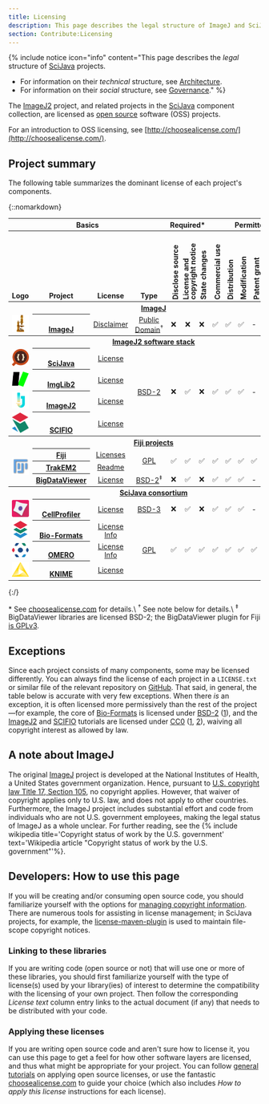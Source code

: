 ```yaml
---
title: Licensing
description: This page describes the legal structure of ImageJ and SciJava projects.
section: Contribute:Licensing
---
```


{% include notice icon="info" content="This page describes the *legal* structure of [SciJava](/libs/scijava) projects.

-   For information on their *technical* structure, see [Architecture](/develop/architecture).
-   For information on their *social* structure, see [Governance](/contribute/governance)." %}

The [ImageJ2](/software/imagej2) project, and related projects in the
[SciJava](/libs/scijava) component collection, are licensed as
[open source](/licensing/open-source) software (OSS) projects.

For an introduction to OSS licensing, see
[http://choosealicense.com/](http://choosealicense.com/).

## Project summary

The following table summarizes the dominant license of each project's components.

{::nomarkdown}
<style>
  table.licensing td, table.licensing th {
    text-align: center;
  }
  table.licensing td {
    vertical-align: middle;
  }
  table.licensing th {
    vertical-align: bottom;
  }
  .vertical {
    min-height: 10em;
    max-height: 10em;
    height: 10em;
    min-width: 1em;
    width: 1em;
    max-width: 1em;
    vertical-align: middle !important;
    text-align: left; !important;
    padding: 0;
    margin: 0;
  }
  .vertical p {
    white-space: nowrap;
    transform: rotate(-90deg);
    text-align: left !important;
    vertical-align: middle !important;
    min-width: 10em;
    max-width: 10em;
    line-height: 1em;
    margin-left: -4em;
    padding-left: 0.5em;
  }
</style>
<table class="licensing">
  <tbody>
    <tr>
      <th colspan=4 style="text-align: center">Basics</th>
      <th colspan=3>Required*</th>
      <th colspan=7>Permitted*</th>
    </tr>
    <tr>
      <th>Logo</th>
      <th>Project</th>
      <th>License</th>
      <th>Type</th>
      <th class="vertical"><p>Disclose source</p></th>
      <th class="vertical"><p>License and<br>copyright notice</p></th>
      <th class="vertical"><p>State changes</p></th>
      <th class="vertical"><p>Commercial use</p></th>
      <th class="vertical"><p>Distribution</p></th>
      <th class="vertical"><p>Modification</p></th>
      <th class="vertical"><p>Patent grant</p></th>
      <th class="vertical"><p>Private use</p></th>
      <th class="vertical"><p>Hold liable</p></th>
      <th class="vertical"><p>Sublicensing</p></th>
    </tr>
    <tr>
      <th colspan=14 style="text-align: center"><a href="/software/imagej">ImageJ</a></th>
    </tr>
    <tr>
      <td><img src="/media/icons/imagej.png" width="48"></td>
      <th><a href="/software/imagej">ImageJ</a></th>
      <td><a href="https://imagej.nih.gov/ij/disclaimer.html">Disclaimer</a></td>
      <td>
        <a href="/licensing/public-domain">Public</a><br>
        <a href="/licensing/public-domain">Domain</a><sup>†</sup>
      </td>
      <td style="text-align: center">❌</td>
      <td>❌</td>
      <td>❌</td>
      <td>✅</td>
      <td>✅</td>
      <td>✅</td>
      <td>-</td>
      <td>✅</td>
      <td>❌</td>
      <td>✅</td>
    </tr>
    <tr>
      <th colspan=14 style="text-align: center"><a href="/develop/architecture">ImageJ2 software stack</a></th>
    </tr>
    <tr>
      <td><img src="/media/icons/scijava.png" width="48"></td>
      <th><a href="/libs/scijava">SciJava</a></th>
      <td><a href="https://github.com/scijava/scijava-common/blob/master/LICENSE.txt">License</a></td>
      <td rowspan="4"><a href="/licensing/bsd">BSD-2</a></td>
      <td rowspan="4">❌</td>
      <td rowspan="4">✅</td>
      <td rowspan="4">❌</td>
      <td rowspan="4">✅</td>
      <td rowspan="4">✅</td>
      <td rowspan="4">✅</td>
      <td rowspan="4">-</td>
      <td rowspan="4">✅</td>
      <td rowspan="4">❌</td>
      <td rowspan="4">-</td>
    </tr>
    <tr>
      <td><img src="/media/icons/imglib2.png" width="48"></td>
      <th><a href="/libs/imglib2">ImgLib2</a></th>
      <td><a href="https://github.com/imglib/imglib2/blob/master/LICENSE.txt">License</a></td>
    </tr>
    <tr>
      <td><img src="/media/icons/imagej2.png" width="48"></td>
      <th><a href="/software/imagej2">ImageJ2</a></th>
      <td><a href="https://github.com/imagej/imagej/blob/master/LICENSE.txt">License</a></td>
    </tr>
    <tr>
      <td><img src="/media/icons/scifio.png" width="48"></td>
      <th><a href="/libs/scifio">SCIFIO</a></th>
      <td><a href="https://github.com/scifio/scifio/blob/master/LICENSE.txt">License</a></td>
    </tr>
    <tr></tr>
    <tr>
      <th colspan="14" style="text-align: center"><a href="/software/fiji">Fiji projects</a></th>
    </tr>
    <tr>
      <td rowspan="3"><img src="/media/icons/fiji.png" width="48"></td>
      <th><a href="/software/fiji">Fiji</a></th>
      <td><a href="https://github.com/fiji/fiji/blob/master/LICENSES">Licenses</a></td>
      <td rowspan="2"><a href="/licensing/gpl">GPL</a></td>
      <td rowspan="2">✅</td>
      <td rowspan="2">✅</td>
      <td rowspan="2">✅</td>
      <td rowspan="2">✅</td>
      <td rowspan="2">✅</td>
      <td rowspan="2">✅</td>
      <td rowspan="2">✅</td>
      <td rowspan="2">✅</td>
      <td rowspan="2">❌</td>
      <td rowspan="2">❌</td>
    </tr>
    <tr>
      <th><a href="/plugins/trakem2">TrakEM2</a></th>
      <td><a href="https://github.com/trakem2/trakem2/blob/master/README">Readme</a></td>
    </tr>
    <tr>
      <th><a href="/plugins/bdv">BigDataViewer</a></th>
      <td><a href="https://github.com/bigdataviewer/bigdataviewer-core/blob/master/LICENSE.txt">License</a></td>
      <td><a href="/licensing/bsd">BSD-2</a><sup>‡</sup></td>
      <td>❌</td>
      <td>✅</td>
      <td>❌</td>
      <td>✅</td>
      <td>✅</td>
      <td>✅</td>
      <td>-</td>
      <td>✅</td>
      <td>❌</td>
      <td>-</td>
    </tr>
    <tr>
      <th colspan="14" style="text-align: center"><a href="/libs/scijava">SciJava consortium</a></th>
    </tr>
    <tr>
      <td><img src="/media/icons/cellprofiler.png" width="48"></td>
      <th><a href="/software/cellprofiler">CellProfiler</a></th>
      <td><a href="https://github.com/CellProfiler/CellProfiler/blob/master/LICENSE">License</a></td>
      <td><a href="/licensing/bsd">BSD-3</a></td>
      <td rowspan="1">❌</td>
      <td rowspan="1">✅</td>
      <td rowspan="1">❌</td>
      <td rowspan="1">✅</td>
      <td rowspan="1">✅</td>
      <td rowspan="1">✅</td>
      <td>-</td>
      <td rowspan="1">✅</td>
      <td rowspan="1">❌</td>
      <td>-</td>
    </tr>
    <tr>
      <td><img src="/media/icons/bio-formats.png" width="48"></td>
      <th><a href="/formats/bio-formats">Bio-Formats</a></th>
      <td>
        <a href="https://github.com/openmicroscopy/bioformats/blob/develop/LICENSE.txt">License</a><br>
        <a href="http://openmicroscopy.org/site/about/licensing-attribution">Info</a>
      </td>
      <td rowspan="3"><a href="/licensing/gpl">GPL</a></td>
      <td rowspan="3">✅</td>
      <td rowspan="3">✅</td>
      <td rowspan="3">✅</td>
      <td rowspan="3">✅</td>
      <td rowspan="3">✅</td>
      <td rowspan="3">✅</td>
      <td rowspan="3">✅</td>
      <td rowspan="3">✅</td>
      <td rowspan="3">❌</td>
      <td rowspan="3">❌</td>
    </tr>
    <tr>
      <td><img src="/media/icons/omero.png" width="48"></td>
      <th><a href="/software/omero">OMERO</a></th>
      <td>
        <a href="https://github.com/openmicroscopy/openmicroscopy/blob/develop/LICENSE.txt">License</a><br>
        <a href="http://openmicroscopy.org/site/about/licensing-attribution">Info</a>
      </td>
    </tr>
    <tr>
      <td><img src="/media/icons/knime.svg" width="48"></td>
      <th><a href="/software/knime">KNIME</a></th>
      <td><a href="http://www.knime.org/downloads/full-license">License</a></td>
    </tr>
  </tbody>
</table>
{:/}

<span>\*</span> See [choosealicense.com](http://choosealicense.com/) for details.\\
<sup>†</sup> See note below for details.\\
<sup>‡</sup> BigDataViewer libraries are licensed BSD-2; the BigDataViewer plugin for Fiji
  <a href="https://github.com/bigdataviewer/bigdataviewer_fiji/blob/master/LICENSE.txt">is GPLv3</a>.

## Exceptions

Since each project consists of many components, some may be licensed differently. You can always find the license of each project in a `LICENSE.txt` or similar file of the relevant repository on [GitHub](/develop/github). That said, in general, the table below is accurate with very few exceptions. When there *is* an exception, it is often licensed more permissively than the rest of the project—for example, the core of [Bio-Formats](/formats/bio-formats) is licensed under [BSD-2](/licensing/bsd) ([1](https://github.com/openmicroscopy/bioformats/blob/develop/components/formats-bsd/LICENSE.txt)), and the [ImageJ2](/software/imagej2) and [SCIFIO](/libs/scifio) tutorials are licensed under [CC0](/licensing/public-domain) ([1](https://github.com/imagej/tutorials/blob/master/README.md), [2](https://github.com/scifio/scifio-tutorials/blob/master/README.md)), waiving all copyright interest as allowed by law.

## A note about ImageJ

The original [ImageJ](/software/imagej) project is developed at the National Institutes of Health, a United States government organization. Hence, pursuant to [U.S. copyright law Title 17, Section 105](http://www.copyright.gov/title17/92chap1.html#105), no copyright applies. However, that waiver of copyright applies only to U.S. law, and does not apply to other countries. Furthermore, the ImageJ project includes substantial effort and code from individuals who are not U.S. government employees, making the legal status of ImageJ as a whole unclear. For further reading, see the {% include wikipedia title='Copyright status of work by the U.S. government' text='Wikipedia article "Copyright status of work by the U.S. government"'%}.

## Developers: How to use this page

If you will be creating and/or consuming open source code, you should familiarize yourself with the options for [managing copyright information](http://softwarefreedom.org/resources/2012/ManagingCopyrightInformation.html). There are numerous tools for assisting in license management; in SciJava projects, for example, the [license-maven-plugin](https://www.mojohaus.org/license-maven-plugin/) is used to maintain file-scope copyright notices.

### Linking to these libraries

If you are writing code (open source or not) that will use one or more of these libraries, you should first familiarize yourself with the type of license(s) used by your library(ies) of interest to determine the compatibility with the licensing of your own project. Then follow the corresponding *License text* column entry links to the actual document (if any) that needs to be distributed with your code.

### Applying these licenses

If you are writing open source code and aren't sure how to license it, you can use this page to get a feel for how other software layers are licensed, and thus what might be appropriate for your project. You can follow [general tutorials](http://opensource.org/faq#apply-license) on applying open source licenses, or use the fantastic [choosealicense.com](http://choosealicense.com/licenses/) to guide your choice (which also includes *How to apply this license* instructions for each license).
